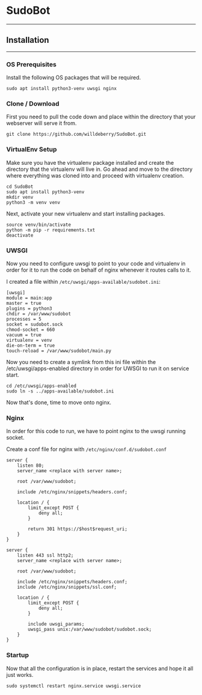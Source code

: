 # SudoBot
----

## Installation
----

### OS Prerequisites

Install the following OS packages that will be required.

```
sudo apt install python3-venv uwsgi nginx
```

### Clone / Download

First you need to pull the code down and place within the directory that your webserver will serve it from.

```
git clone https://github.com/willdeberry/SudoBot.git
```

### VirtualEnv Setup

Make sure you have the virtualenv package installed and create the directory that the virtualenv will live in.
Go ahead and move to the directory where everything was cloned into and proceed with virtualenv creation.

```
cd SudoBot
sudo apt install python3-venv
mkdir venv
python3 -m venv venv
```

Next, activate your new virtualenv and start installing packages.

```
source venv/bin/activate
python -m pip -r requirements.txt
deactivate
```

### UWSGI

Now you need to configure uwsgi to point to your code and virtualenv in order for it to run the code on behalf of
nginx whenever it routes calls to it.

I created a file within `/etc/uwsgi/apps-available/sudobot.ini`:
```
[uwsgi]
module = main:app
master = true
plugins = python3
chdir = /var/www/sudobot
processes = 5
socket = sudobot.sock
chmod-socket = 660
vacuum = true
virtualenv = venv
die-on-term = true
touch-reload = /var/www/sudobot/main.py
```

Now you need to create a symlink from this ini file within the /etc/uwsgi/apps-enabled directory in order for UWSGI to
run it on service start.

```
cd /etc/uwsgi/apps-enabled
sudo ln -s ../apps-available/sudobot.ini
```

Now that's done, time to move onto nginx.

### Nginx

In order for this code to run, we have to point nginx to the uwsgi running socket.

Create a conf file for nginx with `/etc/nginx/conf.d/sudobot.conf`
```
server {
    listen 80;
    server_name <replace with server name>;

    root /var/www/sudobot;

    include /etc/nginx/snippets/headers.conf;

    location / {
        limit_except POST {
            deny all;
        }

        return 301 https://$host$request_uri;
    }
}

server {
    listen 443 ssl http2;
    server_name <replace with server name>;

    root /var/www/sudobot;

    include /etc/nginx/snippets/headers.conf;
    include /etc/nginx/snippets/ssl.conf;

    location / {
        limit_except POST {
            deny all;
        }

        include uwsgi_params;
        uwsgi_pass unix:/var/www/sudobot/sudobot.sock;
    }
}
```

### Startup

Now that all the configuration is in place, restart the services and hope it all just works.

```
sudo systemctl restart nginx.service uwsgi.service
```
